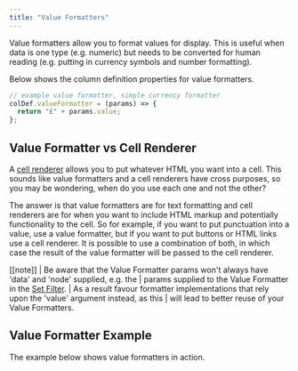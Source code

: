 ```yaml
---
title: "Value Formatters"
---
```


Value formatters allow you to format values for display. This is useful when data is one type (e.g. numeric) but needs to be converted for human reading (e.g. putting in currency symbols and number formatting).

Below shows the column definition properties for value formatters.

<api-documentation source='column-properties/properties.json' section="columns" names='["valueFormatter"]' ></api-documentation>

```ts
// example value formatter, simple currency formatter
colDef.valueFormatter = (params) => {
  return "£" + params.value;
};
```

## Value Formatter vs Cell Renderer

A [cell renderer](/component-cell-renderer/) allows you to put whatever HTML you want into a cell. This sounds like value formatters and a cell renderers have cross purposes, so you may be wondering, when do you use each one and not the other?

The answer is that value formatters are for text formatting and cell renderers are for when you want to include HTML markup and potentially functionality to the cell. So for example, if you want to put punctuation into a value, use a value formatter, but if you want to put buttons or HTML links use a cell renderer. It is possible to use a combination of both, in which case the result of the value formatter will be passed to the cell renderer.

[[note]]
| Be aware that the Value Formatter params won't always have 'data' and 'node' supplied, e.g. the
| params supplied to the Value Formatter in the [Set Filter](/filter-set/).
| As a result favour formatter implementations that rely upon the 'value' argument instead, as this
| will lead to better reuse of your Value Formatters.

## Value Formatter Example

The example below shows value formatters in action.

<grid-example title='Value Formatters' name='value-formatters' type='generated'></grid-example>
